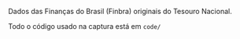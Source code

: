 
Dados das Finanças do Brasil (Finbra) originais do Tesouro Nacional.

Todo o código usado na captura está em `code/`